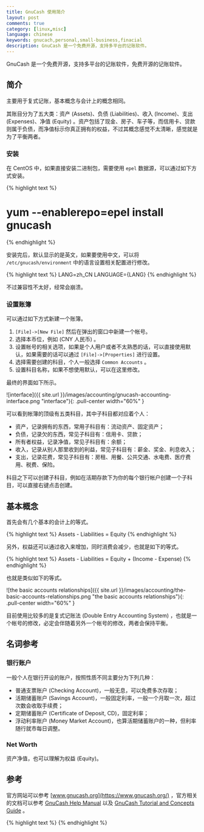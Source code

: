 ```yaml
---
title: GnuCash 使用简介
layout: post
comments: true
category: [linux,misc]
language: chinese
keywords: gnucach,personal,small-business,finacial
description: GnuCash 是一个免费开源，支持多平台的记账软件。
---
```


GnuCash 是一个免费开源，支持多平台的记账软件，免费开源的记账软件。

<!-- more -->

## 简介

主要用于复式记账，基本概念与会计上的概念相同。

其账目分为了五大类：资产 (Assets)、负债 (Liabilities)、收入 (Income)、支出 (Expenses)、净值 (Equity) 。资产包括了现金、房子、车子等，而信用卡、贷款则属于负债，而净值标示你真正拥有的权益，不过其概念感觉不太清晰，感觉就是为了平衡两者。

### 安装

在 CentOS 中，如果直接安装二进制包，需要使用 `epel` 数据源，可以通过如下方式安装。

{% highlight text %}
# yum --enablerepo=epel install gnucash
{% endhighlight %}

安装完后，默认显示的是英文，如果要使用中文，可以将 `/etc/gnucash/environment` 中的语言设置相关配置进行修改。

{% highlight text %}
LANG=zh_CN
LANGUAGE={LANG}
{% endhighlight %}

不过兼容性不太好，经常会崩溃。

### 设置账簿

可以通过如下方式新建一个账簿。

1. `[File]->[New File]` 然后在弹出的窗口中新建一个帐号。
2. 选择本币位，例如 (CNY 人民币) 。
3. 设置帐号的相关选项，如果是个人用户或者不太熟悉的话，可以直接使用默认，如果需要的话可以通过 `[File]->[Properties]` 进行设置。
4. 选择需要创建的科目，个人一般选择 `Common Accounts` 。
5. 设置科目名称，如果不想使用默认，可以在这里修改。

最终的界面如下所示。

![interface]({{ site.url }}/images/accounting/gnucash-accounting-interface.png "interface"){: .pull-center width="60%" }

可以看到帐簿的顶级有五类科目，其中子科目都对应着个人：

* 资产，记录拥有的东西，常用子科目有：流动资产、固定资产；
* 负债，记录欠的东西，常见子科目有：信用卡、贷款；
* 所有者权益，记录净值，常见子科目有：余额；
* 收入，记录从别人那里收到的利益，常见子科目有：薪金、奖金、利息收入；
* 支出，记录花费，常见子科目有：房租、用餐、公共交通、水电费、医疗费用、税费、保险。

科目之下可以创建子科目，例如在活期存款下为你的每个银行帐户创建一个子科目，可以直接右键点击创建。

<!--
资产可设为资产、银行、现金、股票、共同基金、应收帐款中最合适的一个
负债可设为信用卡、负债、应付帐款中最合适的一个

### 支出

假设用现金买了个 10 块钱的拉面，可以如下记帐：

* 在科目标签中，双击支出科目的用餐
在电子表格中输入日期、交易描述（如拉面）
在转帐中选取款项来源（如资产:流动资产:现金）
在支出中输入金额后回车确认交易

### 收入


#### 工资

收入的记帐与支出类似，作为一个例子，假如你的工行帐户收到4000块钱的薪金，可以如下记帐：

* 
在科目标签卡双击打开支出科目（如薪金）
在电子表格中输入日期、交易描述（如工资）
在转帐中选取款项去向（如资产:流动资产:活期存款:工行）
在收入中输入金额后回车确认交易
如果你稳定周期性地收到相同的收入 ，可以建立计划的交易，如右键上述交易计划：
-->

## 基本概念

首先会有几个基本的会计上的等式。

{% highlight text %}
Assets - Liabilities = Equity
{% endhighlight %}

另外，权益还可以通过收入来增加，同时消费会减少，也就是如下的等式。

{% highlight text %}
Assets - Liabilities = Equity + (Income - Expense)
{% endhighlight %}

也就是类似如下的等式。

![the basic accounts relationships]({{ site.url }}/images/accounting/the-basic-accounts-relationships.png "the basic accounts relationships"){: .pull-center width="60%" }

目前使用比较多的是复式记账法 (Double Entry Accounting System) ，也就是一个帐号的修改，必定会伴随着另外一个帐号的修改，两者会保持平衡。



## 名词参考

### 银行账户

一般个人在银行开设的账户，按照性质不同主要分为下列几种：

* 普通支票账户 (Checking Account)，一般无息，可以免费多次存取；
* 活期储蓄账户 (Savings Account)，一般固定利率，一般一个月取一次，超过次数会收取手续费；
* 定期储蓄账户 (Certificate of Deposit, CD)，固定利率；
* 浮动利率账户 (Money Market Account)，也算活期储蓄账户的一种，但利率随行就市每日调整。

### Net Worth

资产净值，也可以理解为权益 (Equity)。


## 参考

官方网站可以参考 [www.gnucash.org](https://www.gnucash.org/) ，官方相关的文档可以参考 [GnuCash Help Manual](https://code.gnucash.org/docs/C/gnucash-help.pdf) 以及 [GnuCash Tutorial and Concepts Guide](https://code.gnucash.org/docs/C/gnucash-guide.pdf) 。

<!--
https://zhuanlan.zhihu.com/p/34187912
https://blog.michitsoft.com/2008/03/gnucash_22.html

https://blog.csdn.net/chungkwong/article/details/79477560
http://www.dayanzai.me/gnucash.html
-->

{% highlight text %}
{% endhighlight %}
